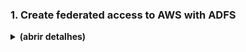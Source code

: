 ### 1. Create federated access to AWS with ADFS
<details closed>
<summary><strong>(abrir detalhes)</strong></summary>
<br />

En esta parte se hara la federación de acceso a AWS...

- __1.1.__ Abra el servicio [EC2](https://console.aws.amazon.com/ec2/home) en una nueva pestaña o ventana

- __1.2.__ Haga clic en **Instances** en el menu lateral

- __1.3.__ Establezca una sessión RDP a la instancia **LabADFS Dev Instance** usando la siguiente información:
**Connection Name**: Windows Dev Instance
**PC Name**: use la dirección pública de IP de LabADFS
**User name**: mydomain\Stackadmin
**Password**: 12#soupBBUBBLEblue

- __1.4.__ Haga clic en **Start**

- __1.5.__ Haga clic en el icono de busqueda (top right corner)

- __1.6.__ Empieze a digitar **inet**

- __1.7.__ Haga clic en el icono **IIS Manager** que aparece en la lista

- __1.8.__ En **Connections** en el lado izquierdo, haga clic en el **hosthame**, algo parecido a **WIN-xxxxx**



